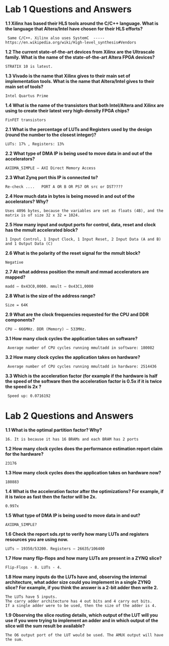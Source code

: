 # Lab 1 Questions and Answers

**1.1 Xilinx has based their HLS tools around the C/C++ language. What is the language that Altera/Intel have chosen for their HLS efforts?**
     
     Same C/C++. Xilinx also uses SystemC  ----- https://en.wikipedia.org/wiki/High-level_synthesis#Vendors
    
**1.2 The current state-of-the-art devices from Xilinx are the Ultrascale family. What is the name of the state-of-the-art Altera FPGA devices?**
    
    STRATIX 10 is latest.
    
**1.3 Vivado is the name that Xilinx gives to their main set of implementation tools. What is the name that Altera/Intel gives to their main set of tools?**
   
    Intel Quartus Prime
    
**1.4 What is the name of the transistors that both Intel/Altera and Xilinx are using to create their latest very high-density FPGA chips?**
    
    FinFET transistors
    
**2.1 What is the percentage of LUTs and Registers used by the design (round the number to the closest integer)?**
   
    LUTs: 17% , Registers: 13% 
    
**2.2 What type of DMA IP is being used to move data in and out of the accelerators?**
   
    AXIDMA_SIMPLE – AXI Direct Memory Access
    
**2.3 What Zynq port this IP is connected to?**
   
    Re-check ....   PORT A OR B OR PS7 OR src or DST????
    
**2.4 How much data in bytes is being moved in and out of the accelerators?  Why?**
   
    Uses 4096 bytes, because the variables are set as floats (4B), and the matrix is of size 32 x 32 = 1024. 
    
**2.5 How many input and output ports for control, data, reset and clock has the mmult accelerated block?**
   
    1 Input Control, 1 Input Clock, 1 Input Reset, 2 Input Data (A and B) and 1 Output Data (C)
    
**2.6 What is the polarity of the reset signal for the mmult block?**
   
    Negative

**2.7 At what address position the mmult and mmad accelerators are mapped?**
    
    madd – 0x43C0,0000. mmult – 0x43C1,0000

**2.8 What is the size of the address range?**
    
    Size = 64K

**2.9 What are the clock frequencies requested for the CPU and DDR components?**
    
    CPU – 666MHz. DDR (Memory) – 533MHz.

**3.1 How many clock cycles the application takes on software?**

     Average number of CPU cycles running mmultadd in software: 180082

**3.2 How many clock cycles the application takes on hardware?**
     
     Average number of CPU cycles running mmultadd in hardware: 2514436

**3.3 Which is the acceleration factor (for example if the hardware is half the speed of the software then the acceleration factor is 0.5x if it is twice the speed is 2x ?**

     Speed up: 0.0716192

# Lab 2 Questions and Answers

**1.1	What is the optimal partition factor? Why?**

    16. It is because it has 16 BRAMs and each BRAM has 2 ports 

**1.2	How many clock cycles does the performance estimation report claim for the hardware?**

    23176

**1.3	How many clock cycles does the application takes on hardware now?** 
    
    180883
    
**1.4 What is the acceleration factor after the optimizations? For example, if it is twice as fast then the factor will be 2x.**
    
    0.997x
    
**1.5 What type of DMA IP is being used to move data in and out?**
    
    AXIDMA_SIMPLE?
    
**1.6 Check the report sds.rpt to verify how many LUTs and registers resources you are using now.**
    
    LUTs – 19350/53200. Registers – 26635/106400

**1.7	How many flip-flops and how many LUTs are present in a ZYNQ slice?**

    Flip-Flops - 8. LUTs - 4.

**1.8 How many inputs do the LUTs have and, observing the internal architecture, what adder size could you implement in a single ZYNQ slice? For example, if you think the answer is a 2-bit adder then write 2.**

    The LUTs have 5 inputs.
    The carry adder architecture has 4 out bits and 4 carry out bits. 
    If a single adder were to be used, then the size of the adder is 4.

**1.9 Observing the slice routing details, which output of the LUT will you use if you were trying to implement an adder and in which output of the slice will the sum result be available?**

    The O6 output port of the LUT would be used. The AMUX output will have the sum.
